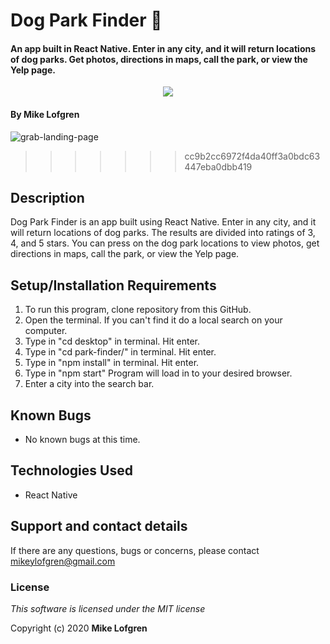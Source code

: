 # Dog Park Finder :dog:

#### An app built in React Native. Enter in any city, and it will return locations of dog parks. Get photos, directions in maps, call the park, or view the Yelp page.

<p align="center">
  <img src="dfind.gif">
</p>

#### By **Mike Lofgren**

![grab-landing-page](dfind.gif)
>>>>>>> cc9b2cc6972f4da40ff3a0bdc63447eba0dbb419
## Description

Dog Park Finder is an app built using React Native. Enter in any city, and it will return locations of dog parks. The results are divided into ratings of 3, 4, and 5 stars. You can press on the dog park locations to view photos, get directions in maps, call the park, or view the Yelp page.

## Setup/Installation Requirements

1. To run this program, clone repository from this GitHub.
2. Open the terminal. If you can't find it do a local search on your computer.
3. Type in "cd desktop" in terminal. Hit enter.
4. Type in "cd park-finder/" in terminal. Hit enter.
5. Type in "npm install" in terminal. Hit enter.
6. Type in "npm start" Program will load in to your desired browser.
7. Enter a city into the search bar.

## Known Bugs

- No known bugs at this time.

## Technologies Used

- React Native

## Support and contact details

If there are any questions, bugs or concerns, please contact mikeylofgren@gmail.com

### License

_This software is licensed under the MIT license_

Copyright (c) 2020 **Mike Lofgren**

